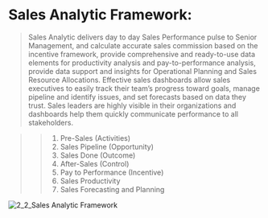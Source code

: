 # Sales Analytic Framework:
> Sales Analytic delivers day to day Sales Performance pulse to Senior Management, and calculate accurate sales commission based on the incentive framework, provide comprehensive and ready-to-use data elements for productivity analysis and pay-to-performance analysis, provide data support and insights for Operational Planning and Sales Resource Allocations.
> Effective sales dashboards allow sales executives to easily track their team’s progress toward goals, manage pipeline and identify issues, and set forecasts based on data they trust. Sales leaders are highly visible in their organizations and dashboards help them quickly communicate performance to all stakeholders.

>> 1. Pre-Sales (Activities)
>> 2. Sales Pipeline (Opportunity)
>> 3. Sales Done (Outcome)
>> 4. After-Sales (Control)
>> 5. Pay to Performance (Incentive)
>> 6. Sales Productivity
>> 7. Sales Forecasting and Planning

![2_2_Sales Analytic Framework](https://user-images.githubusercontent.com/23344558/153721846-14c986df-cf9f-41fa-975a-71b4166a107b.png)
